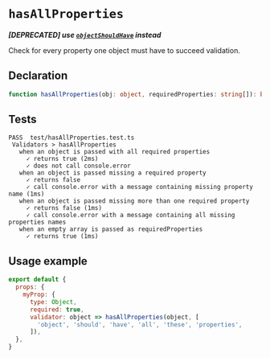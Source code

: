 # `hasAllProperties`

***[DEPRECATED] use [`objectShouldHave`](./objectShouldHave.md) instead***

Check for every property one object must have to succeed validation.

## Declaration

```ts
function hasAllProperties(obj: object, requiredProperties: string[]): boolean;
```

## Tests

```
PASS  test/hasAllProperties.test.ts
 Validators > hasAllProperties
   when an object is passed with all required properties
     ✓ returns true (2ms)
     ✓ does not call console.error
   when an object is passed missing a required property
     ✓ returns false
     ✓ call console.error with a message containing missing property name (1ms)
   when an object is passed missing more than one required property
     ✓ returns false (1ms)
     ✓ call console.error with a message containing all missing properties names
   when an empty array is passed as requiredProperties
     ✓ returns true (1ms)
```

## Usage example

```js
export default {
  props: {
    myProp: {
      type: Object,
      required: true,
      validator: object => hasAllProperties(object, [
        'object', 'should', 'have', 'all', 'these', 'properties',
      ]),
  },
}
```
